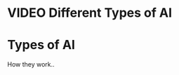 


# VIDEO Different Types of AI

# Types of AI

How they work..

<!-- ## Motivation -->


<!-- ## Target Audience   -->

<!-- The course is intended for ... -->

<!-- ## Curriculum   -->

<!-- The course covers... -->
